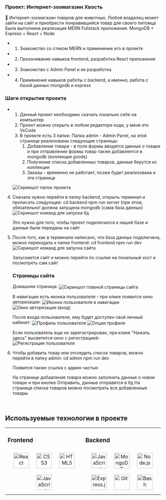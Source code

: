 

### Проект: Интернет-зоомагазин Хвость  
🐶 Интернет-зоомагазин товаров для животных. Любой владелец может зайти на сайт и приобрести понравившийся товар для своего питомца  
Была выполнена реализация MERN Fullstack приложения. MongoDB + Express + React + Node
  
- 1. Знакомство со стеком MERN и применение его в проекте
  

- 2. Прокачивание навыков frontend, разработка React приложения


-  3. Знакомство с Admin Panel и ее разработка

 
- 4. Применение навыков работы с backend, а именно, работа с базой данных mongodb и express

 

### Шаги открытия проекта  
- 1. Данный проект необходимо скачать локально себе на компьютер
  2. Проект можно открыть в любом редакторе кода, у меня это VsCode
  3. В проекте есть 3 папки:
     Папка admin - Admin Panel, на этой странице реализованы следующие страницы:
     1. Добавление товара - в поля формы вводятся данные о товаре и при отправлении формы товар также добавляется в mongodb (коллекция goods)
     2. Получение списка добавленных товаров, данные берутся из коллекции 
     3. Заказы - временно не работает, позже будет реализована и эта страница

    <image 
    src="/frontend/src/assets/screenshots/screenshot1.png" 
    alt="Скриншот папок проекта"
    align="center">


    


 4. Сначала нужно перейти в папку backend, открыть терминал и прописать следующее:
    cd backend
    npm run server (при этом, обязательно! должна запущена mongodb (сама база данных)
    <image 
    src="/frontend/src/assets/screenshots/screenshot2.png" 
    alt="Скриншот команд для запуска бд"
    align="center">

    Это нужно для того, чтобы проект подключился к нашей базе и данные были переданы на сайт

  6. После того, как  в терминале написано, что база данных подключена, можно переходить к папке frontend:
     cd frontend
     npm run dev
     <image 
    src="/frontend/src/assets/screenshots/screenshot3.png" 
    alt="Скриншот команд для запуска сайта"
    align="center">

     Запускается сайт и можно перейти по ссылке на локальный хост и посмотреть сам сайт

     <h3>Страницы сайта</h3>
     
      Домашняя страница:
       <image 
      src="/frontend/src/assets/screenshots/screenshot4.png" 
      alt="Скриншот главной страницы сайта"
      align="center">
      

      В навигации есть иконка пользователя - при клике появится окно авторизации:
       <image 
        src="/frontend/src/assets/screenshots/screenshot5.png" 
        alt="Иконка пользователя в навигации"
        align="center">
        <image 
        src="/frontend/src/assets/screenshots/screenshot6.png" 
        alt="Окно авторизации (вход)"
        align="center">

      После входа пользователя, ему будет доступен свой личный кабинет:
       <image 
        src="/frontend/src/assets/screenshots/screenshot7.png" 
        alt="Профиль пользователя"
        align="center">
       <image 
      src="/frontend/src/assets/screenshots/screenshot8.png" 
      alt="Опции профиля"
      align="center">

      Если пользователь еще не зарегистрирован, при клике "Нажать здесь" высветится окно с регистрацией:
       <image 
        src="/frontend/src/assets/screenshots/screenshot9.png" 
        alt="Регистрация пользователя"
        align="center">

   8. Чтобы добавить товар или отследить список товаров, можно перейти в папку admin:
      cd admin
      npm run dev

      Появится также ссылка с админ частью

      На странице добааления товара можно заполнить данные о новои товаре и при кнопке Отправить, данные отправятся в бд
      На странице списка товаров можно посмотреть все добавленные товары
  

<br/>  


## Используемые технологии в проекте  
<table><tr><td valign="top" width="33%">



### Frontend  
<div align="center">  
<a href="https://reactjs.org/" target="_blank"><img style="margin: 10px" src="https://profilinator.rishav.dev/skills-assets/react-original-wordmark.svg" alt="React" height="50" /></a>  
<a href="https://www.w3schools.com/css/" target="_blank"><img style="margin: 10px" src="https://profilinator.rishav.dev/skills-assets/css3-original-wordmark.svg" alt="CSS3" height="50" /></a>  
<a href="https://en.wikipedia.org/wiki/HTML5" target="_blank"><img style="margin: 10px" src="https://profilinator.rishav.dev/skills-assets/html5-original-wordmark.svg" alt="HTML5" height="50" /></a>  
<a href="https://www.javascript.com/" target="_blank"><img style="margin: 10px" src="https://profilinator.rishav.dev/skills-assets/javascript-original.svg" alt="JavaScript" height="50" /></a>  
</div>

</td><td valign="top" width="33%">



### Backend  
<div align="center">  
<a href="https://www.javascript.com/" target="_blank"><img style="margin: 10px" src="https://profilinator.rishav.dev/skills-assets/javascript-original.svg" alt="JavaScript" height="50" /></a>  
<a href="https://www.mongodb.com/" target="_blank"><img style="margin: 10px" src="https://profilinator.rishav.dev/skills-assets/mongodb-original-wordmark.svg" alt="MongoDB" height="50" /></a>  
<a href="https://nodejs.org/" target="_blank"><img style="margin: 10px" src="https://profilinator.rishav.dev/skills-assets/nodejs-original-wordmark.svg" alt="Node.js" height="50" /></a>  
<a href="https://expressjs.com/" target="_blank"><img style="margin: 10px" src="https://profilinator.rishav.dev/skills-assets/express-original-wordmark.svg" alt="Express.js" height="50" /></a>  
<a href="https://github.com/" target="_blank"><img style="margin: 10px" src="https://profilinator.rishav.dev/skills-assets/git-scm-icon.svg" alt="Git" height="50" /></a>  
<a href="https://www.gnu.org/software/bash/" target="_blank"><img style="margin: 10px" src="https://profilinator.rishav.dev/skills-assets/gnu_bash-icon.svg" alt="Bash" height="50" /></a>  
</div>
